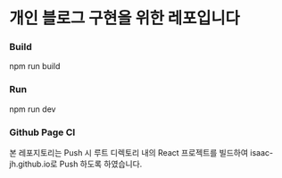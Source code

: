 # 개인 블로그 구현을 위한 레포입니다

### Build

npm run build

### Run

npm run dev

### Github Page CI

본 레포지토리는 Push 시 루트 디렉토리 내의 React 프로젝트를 빌드하여 isaac-jh.github.io로 Push 하도록 하였습니다.

